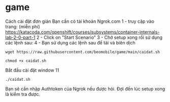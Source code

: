 # game
Cách cài đặt đơn giản 
Bạn cần có tài khoản Ngrok.com
1 - truy cập vào trang: (miễn phí)
https://katacoda.com/openshift/courses/subsystems/container-internals-lab-2-0-part-1
2 - Click on "Start Scenario"
3 - Chờ setup xong rồi sử dụng các lệnh sau:
4 - Bạn sử dụng các lệnh sau để tải và biên dịch
```
wget https://raw.githubusercontent.com/beomobile/game/main/caidat.sh
```
```
chmod +x caidat.sh
```
Bắt đầu cài đặt window 11 
```
./caidat.sh
```
Bạn sẽ cần nhập Authtoken của Ngrok nếu được hỏi.
Đợi đến lúc setup xong là kiểm tra được.
